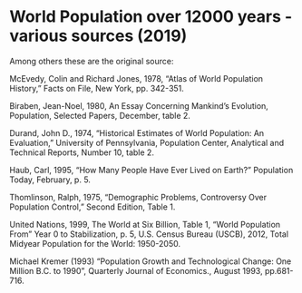 # World Population over 12000 years - various sources (2019)

Among others these are the original source:

McEvedy, Colin and Richard Jones, 1978, “Atlas of World Population History,” Facts on File, New York, pp. 342-351.

Biraben, Jean-Noel, 1980, An Essay Concerning Mankind’s Evolution, Population, Selected Papers, December, table 2.

Durand, John D., 1974, “Historical Estimates of World Population: An Evaluation,” University of Pennsylvania, Population Center, Analytical and Technical Reports, Number 10, table 2.

Haub, Carl, 1995, “How Many People Have Ever Lived on Earth?” Population Today, February, p. 5.

Thomlinson, Ralph, 1975, “Demographic Problems, Controversy Over Population Control,” Second Edition, Table 1.

United Nations, 1999, The World at Six Billion, Table 1, “World Population From” Year 0 to Stabilization, p. 5,
U.S. Census Bureau (USCB), 2012, Total Midyear Population for the World: 1950-2050.

Michael Kremer (1993) “Population Growth and Technological Change: One Million B.C. to 1990”, Quarterly Journal of Economics., August 1993, pp.681-716.